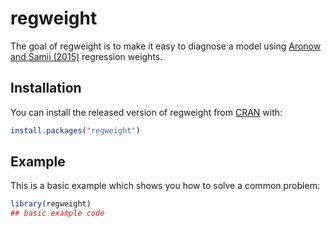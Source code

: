
# regweight

<!-- badges: start -->
<!-- badges: end -->

The goal of regweight is to make it easy to diagnose a model using [Aronow and Samii (2015)](https://onlinelibrary.wiley.com/doi/abs/10.1111/ajps.12185) regression weights.

## Installation

You can install the released version of regweight from [CRAN](https://CRAN.R-project.org) with:

``` r
install.packages("regweight")
```

## Example

This is a basic example which shows you how to solve a common problem:

``` r
library(regweight)
## basic example code
```

